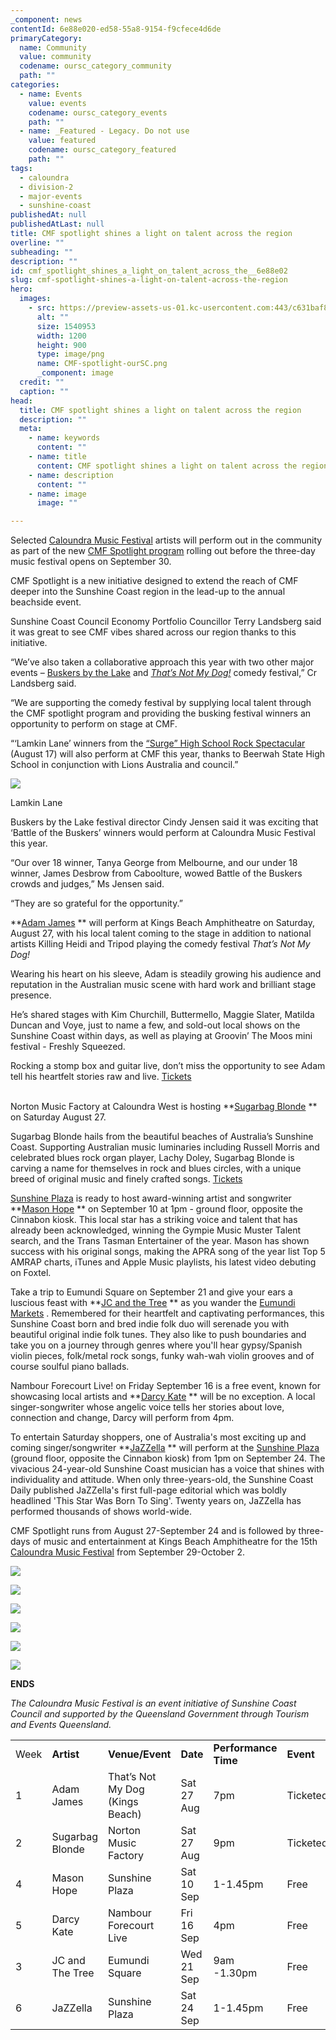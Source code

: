 ```yaml
---
_component: news
contentId: 6e88e020-ed58-55a8-9154-f9cfece4d6de
primaryCategory:
  name: Community
  value: community
  codename: oursc_category_community
  path: ""
categories:
  - name: Events
    value: events
    codename: oursc_category_events
    path: ""
  - name: _Featured - Legacy. Do not use
    value: featured
    codename: oursc_category_featured
    path: ""
tags:
  - caloundra
  - division-2
  - major-events
  - sunshine-coast
publishedAt: null
publishedAtLast: null
title: CMF spotlight shines a light on talent across the region
overline: ""
subheading: ""
description: ""
id: cmf_spotlight_shines_a_light_on_talent_across_the__6e88e02
slug: cmf-spotlight-shines-a-light-on-talent-across-the-region
hero:
  images:
    - src: https://preview-assets-us-01.kc-usercontent.com:443/c631baf8-1b46-001f-580c-d0001b68b4a8/d22e2509-807a-42ff-8bf3-d7386f18a97e/CMF-spotlight-ourSC.png
      alt: ""
      size: 1540953
      width: 1200
      height: 900
      type: image/png
      name: CMF-spotlight-ourSC.png
      _component: image
  credit: ""
  caption: ""
head:
  title: CMF spotlight shines a light on talent across the region
  description: ""
  meta:
    - name: keywords
      content: ""
    - name: title
      content: CMF spotlight shines a light on talent across the region
    - name: description
      content: ""
    - name: image
      image: ""

---
```

Selected [Caloundra Music Festival](https://caloundramusicfestival.com/)
&#x20;artists will perform out in the community as part of the new [CMF Spotlight program](https://caloundramusicfestival.com/cmf-spotlight/)
&#x20;rolling out before the three-day music festival opens on September 30.

CMF Spotlight is a new initiative designed to extend the reach of CMF deeper into the Sunshine Coast region in the lead-up to the annual beachside event.

Sunshine Coast Council Economy Portfolio Councillor Terry Landsberg said it was great to see CMF vibes shared across our region thanks to this initiative.

“We’ve also taken a collaborative approach this year with two other major events – [Buskers by the Lake](https://www.buskersbythelake.com.au/)
&#x20;and [*That’s Not My Dog!*](https://www.thatsnotmydogfestival.com.au/)
&#x20;comedy festival,” Cr Landsberg said.

“We are supporting the comedy festival by supplying local talent through the CMF spotlight program and providing the busking festival winners an opportunity to perform on stage at CMF.

“‘Lamkin Lane’ winners from the [“Surge” High School Rock Spectacular](https://beerwahshs.eq.edu.au/extra-curricular/cultural-activities/about-s-u-r-g-e)
&#x20;(August 17) will also perform at CMF this year, thanks to Beerwah State High School in conjunction with Lions Australia and council.”

![](https://preview-assets-us-01.kc-usercontent.com:443/c631baf8-1b46-001f-580c-d0001b68b4a8/c1459595-e54e-4e8c-ada2-673abb52a309/Lamkin-Lane-Promo-Photo-1024x728.jpg)

Lamkin Lane

Buskers by the Lake festival director Cindy Jensen said it was exciting that ‘Battle of the Buskers’ winners would perform at Caloundra Music Festival this year.

“Our over 18 winner, Tanya George from Melbourne, and our under 18 winner, James Desbrow from Caboolture, wowed Battle of the Buskers crowds and judges,” Ms Jensen said.

“They are so grateful for the opportunity.”  

**[Adam James](https://caloundramusicfestival.com/profile/adam-james/)
** will perform at Kings Beach Amphitheatre on Saturday, August 27, with his local talent coming to the stage in addition to national artists Killing Heidi and Tripod playing the comedy festival *That’s Not My Dog!*

Wearing his heart on his sleeve, Adam is steadily growing his audience and reputation in the Australian music scene with hard work and brilliant stage presence.

He’s shared stages with Kim Churchill, Buttermello, Maggie Slater, Matilda Duncan and Voye, just to name a few, and sold-out local shows on the Sunshine Coast within days, as well as playing at Groovin’ The Moos mini festival - Freshly Squeezed.

Rocking a stomp box and guitar live, don’t miss the opportunity to see Adam tell his heartfelt stories raw and live. [Tickets](https://www.thatsnotmydogfestival.com.au/)
                                                                                                                                

Norton Music Factory at Caloundra West is hosting **[Sugarbag Blonde](https://caloundramusicfestival.com/profile/sugarbag-blonde/)
** on Saturday August 27.

Sugarbag Blonde hails from the beautiful beaches of Australia’s Sunshine Coast. Supporting Australian music luminaries including Russell Morris and celebrated blues rock organ player, Lachy Doley, Sugarbag Blonde is carving a name for themselves in rock and blues circles, with a unique breed of original music and finely crafted songs. [Tickets](http://www.eventbrite.com.au/e/dreaming-of-summer-with-sugarbag-blonde-and-friends-tickets-385131266987)


[Sunshine Plaza](https://www.sunshineplaza.com/)
&#x20;is ready to host award-winning artist and songwriter **[Mason Hope](https://caloundramusicfestival.com/profile/mason-hope-and-the-teachers/)
** on September 10 at 1pm - ground floor, opposite the Cinnabon kiosk. This local star has a striking voice and talent that has already been acknowledged, winning the Gympie Music Muster Talent search, and the Trans Tasman Entertainer of the year. Mason has shown success with his original songs, making the APRA song of the year list Top 5 AMRAP charts, iTunes and Apple Music playlists, his latest video debuting on Foxtel.

Take a trip to Eumundi Square on September 21 and give your ears a luscious feast with **[JC and the Tree](https://caloundramusicfestival.com/profile/jc-and-the-tree/)
** as you wander the [Eumundi Markets](https://eumundimarkets.com.au/)
. Remembered for their heartfelt and captivating performances, this Sunshine Coast born and bred indie folk duo will serenade you with beautiful original indie folk tunes. They also like to push boundaries and take you on a journey through genres where you'll hear gypsy/Spanish violin pieces, folk/metal rock songs, funky wah-wah violin grooves and of course soulful piano ballads.

Nambour Forecourt Live! on Friday September 16 is a free event, known for showcasing local artists and **[Darcy Kate](https://caloundramusicfestival.com/profile/darcy-kate/)
** will be no exception. A local singer-songwriter whose angelic voice tells her stories about love, connection and change, Darcy will perform from 4pm.

To entertain Saturday shoppers, one of Australia's most exciting up and coming singer/songwriter **[JaZZella](https://caloundramusicfestival.com/profile/jazzella/)
** will perform at the [Sunshine Plaza](https://www.sunshineplaza.com/)
&#x20;(ground floor, opposite the Cinnabon kiosk) from 1pm on September 24. The vivacious 24-year-old Sunshine Coast musician has a voice that shines with individuality and attitude. When only three-years-old, the Sunshine Coast Daily published JaZZella's first full-page editorial which was boldly headlined 'This Star Was Born To Sing'. Twenty years on, JaZZella has performed thousands of shows world-wide.

CMF Spotlight runs from August 27-September 24 and is followed by three-days of music and entertainment at Kings Beach Amphitheatre for the 15th [Caloundra Music Festival](https://caloundramusicfestival.com/)
&#x20;from September 29-October 2.

![](https://preview-assets-us-01.kc-usercontent.com:443/c631baf8-1b46-001f-580c-d0001b68b4a8/7e376ee9-6ae8-454c-bb17-93bf3ca13a0c/CMF22_SPOTLIGHT_SOCIAL_1080x1080_ADAM-1024x1024.jpg)

![](https://preview-assets-us-01.kc-usercontent.com:443/c631baf8-1b46-001f-580c-d0001b68b4a8/8ca214a5-b9db-42a1-9d67-9b995aa7aeca/CMF22_SPOTLIGHT_SOCIAL_1080x1080_Sugar-1024x1024.jpg)

![](https://preview-assets-us-01.kc-usercontent.com:443/c631baf8-1b46-001f-580c-d0001b68b4a8/b8395593-29a0-444f-aba1-f111994b3c17/CMF22_SPOTLIGHT_SOCIAL_1080x1080_Mason-1024x1024.jpg)

![](https://preview-assets-us-01.kc-usercontent.com:443/c631baf8-1b46-001f-580c-d0001b68b4a8/b7d9c545-3611-4c09-a89f-c84b2c00e154/CMF22_SPOTLIGHT_SOCIAL_1080x1080_DARCY-1024x1024.jpg)

![](https://preview-assets-us-01.kc-usercontent.com:443/c631baf8-1b46-001f-580c-d0001b68b4a8/1ee7a017-4940-4510-b6f0-335c5ed920b9/CMF22_SPOTLIGHT_SOCIAL_1080x1080_JC-1024x1024.jpg)

![](https://preview-assets-us-01.kc-usercontent.com:443/c631baf8-1b46-001f-580c-d0001b68b4a8/92b678d1-0ade-4b5e-b93b-6d229780f035/CMF22_SPOTLIGHT_SOCIAL_JAZZ_1080x108089-1024x1024.jpg)

**ENDS**

*The Caloundra Music Festival is an event initiative of Sunshine Coast Council and supported by the Queensland Government through Tourism and Events Queensland.*

|      |                 |                                 |            |                      |           |
| ---- | --------------- | ------------------------------- | ---------- | -------------------- | --------- |
| Week | **Artist**      | **Venue/Event**                 | **Date**   | **Performance Time** | **Event** |
| 1    | Adam James      | That’s Not My Dog (Kings Beach) | Sat 27 Aug | 7pm                  | Ticketed  |
| 2    | Sugarbag Blonde | Norton Music Factory            | Sat 27 Aug | 9pm                  | Ticketed  |
| 4    | Mason Hope      | Sunshine Plaza                  | Sat 10 Sep | 1-1.45pm             | Free      |
| 5    | Darcy Kate      | Nambour Forecourt Live          | Fri 16 Sep | 4pm                  | Free      |
| 3    | JC and The Tree | Eumundi Square                  | Wed 21 Sep | 9am -1.30pm          | Free      |
| 6    | JaZZella        | Sunshine Plaza                  | Sat 24 Sep | 1-1.45pm             | Free      |
